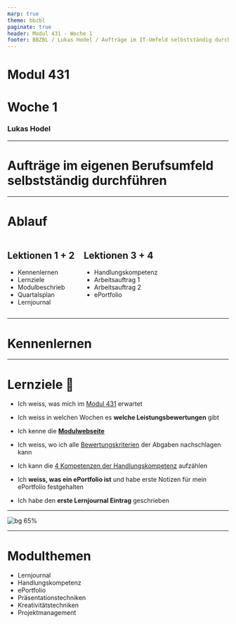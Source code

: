 ```yaml
---
marp: true
theme: bbzbl
paginate: true
header: Modul 431 - Woche 1
footer: BBZBL / Lukas Hodel / Aufträge im IT-Umfeld selbstständig durchführen
---
```


# Modul 431
# <!--fit--> Woche 1

### Lukas Hodel

---

<!-- _class: big -->

# **Aufträge** im eigenen Berufsumfeld **selbstständig durchführen**

---

# Ablauf

<div class="columns"><div>

## Lektionen **1 + 2**

- Kennenlernen
- Lernziele
- Modulbeschrieb
- Quartalsplan
- Lernjournal

</div><div>

## Lektionen **3 + 4**

- Handlungskompetenz
- Arbeitsauftrag 1
- Arbeitsauftrag 2
- ePortfolio

</div></div>

---

<!-- _class: big -->

# Kennenlernen

---

# Lernziele :dart:

- Ich weiss, was mich im [Modul 431](https://codingluke.github.io/bbzbl-modul-431/docs/) erwartet

- Ich weiss in welchen Wochen es **welche Leistungsbewertungen** gibt
- Ich kenne die **[Modulwebseite](https://codingluke.github.io/bbzbl-modul-431)**
- Ich weiss, wo ich alle [Bewertungskriterien](https://codingluke.github.id/bbzbl-modul-431/docs/beurteilungen) der Abgaben nachschlagen kann
- Ich kann die [4 Kompetenzen der Handlungskompetenz](https://codingluke.github.id/bbzbl-modul-431/docs/themen/handlungskompetenz#5-kompetenzen) aufzählen
- Ich **weiss, was ein ePortfolio ist** und habe erste Notizen für mein ePortfolio festgehalten
- Ich habe den **erste Lernjournal Eintrag** geschrieben

---

![bg 65%](../images/missverständnis-baum.jpg)

---

# Modulthemen

- Lernjournal
- Handlungskompetenz
- ePortfolio
- Präsentationstechniken
- Kreativitätstechniken
- Projektmanagement
